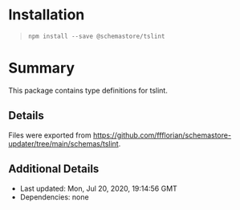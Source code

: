 # Installation
> `npm install --save @schemastore/tslint`

# Summary
This package contains type definitions for tslint.

## Details
Files were exported from https://github.com/ffflorian/schemastore-updater/tree/main/schemas/tslint.

## Additional Details
* Last updated: Mon, Jul 20, 2020, 19:14:56 GMT
* Dependencies: none
